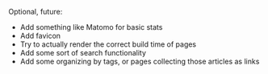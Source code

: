 Optional, future:
* Add something like Matomo for basic stats
* Add favicon
* Try to actually render the correct build time of pages
* Add some sort of search functionality
* Add some organizing by tags, or pages collecting those articles as links